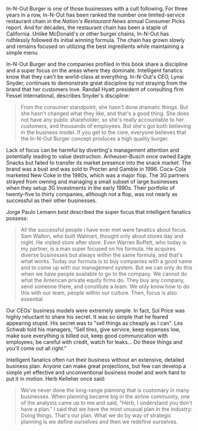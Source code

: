 In-N-Out Burger is one of those businesses with a cult following. For three years in a row, In-N-Out has been ranked the number one limited-service restaurant chain in the *Nation's Restaurant News* annual Consumer Picks report. And for decades, the restaurant chain has been a staple of California. Unlike McDonald's or other burger chains, In-N-Out has ruthlessly followed its initial winning formula. The chain has grown slowly and remains focused on utilizing the best ingredients while maintaining a simple menu. 

In-N-Out Burger and the companies profiled in this book share a discipline and a super focus on the areas where they dominate. Intelligent fanatics know that they can't be world-class at everything. In-N-Out's CEO, Lynsi Snyder, continues to demonstrate great discipline by not straying from the brand that her customers love. Randall Hyatt president of consulting firm Fessel International, describes Snyder's discipline:

> From the consumer standpoint, she hasn't done dramatic things. But she hasn't changed what they like, and that's a good thing. She does not have any public shareholder, so she's really accountable to her customers, and thousands of employees. But she's got both believing in the business model. If you get to the core, everyone believes that the In-N-Out Burger concept produces a high quality burger. 

Lack of focus can be harmful by diverting's management attention and potentially leading to value destruction. Anheuser-Busch once owned Eagle Snacks but failed to transfer its market presence into the snack market.  The brand was a bust and was sold to Procter and Gamble in 1996. Coca-Cola marketed New Coke in the 1980s, which was a major flop. The 3G partners strayed from owning and managing a small subset of large businesses when they setup 3G Investments  in the early 1990s. Their portfolio of twenty-five to thirty companies, although not a flop, was not nearly as successful as their other businesses.

Jorge Paulo Lemann best described the super focus that intelligent fanatics possess:

> All the successful people i have ever met were fanatics about focus. Sam Walton, who built Walmart, thought only about stores day and night. He visited store after store. Even Warren Buffett, who today is my partner, is a man super focused on his formula. He acquires diverse businesses but always within the same formula, and that's what works. Today our formula is to buy companies with a good name and to come up with our management system. But we can only do this when we have people available to go to the company. We cannot do what the American private equity firms do. They buy any company, send someone there, and constitute a team. We only know how to do this with our team, people within our culture. Then, focus is also essential.

Our CEOs' business models were extremely simple. In fact, Sol Price was highly reluctant to share his secret. It was so simple that he feared appearing stupid. His secret was to "sell things as cheaply as I can". Les Schwab told his managers, "Sell tires, give service, keep expenses low, make sure everything is billed out, keep good communication with employees, be careful with credit, watch for leaks... Do these things and you'll come out all right."

Intelligent fanatics often run their business without an extensive, detailed business plan. Anyone can make great projections, but few can develop a simple yet effective and unconventional business model and work hard to put it in motion. Herb Kelleher once said:

> We've never done the long-range planning that is customary in many businesses. When planning became big in the airline community, one of the analysts came up to me and said, "Herb, I understand you don't have a plan." I said that we have the most unusual plan in the industry: Doing things. That's our plan. What we do by way of strategic planning is we define ourselves and then we redefine ourselves.